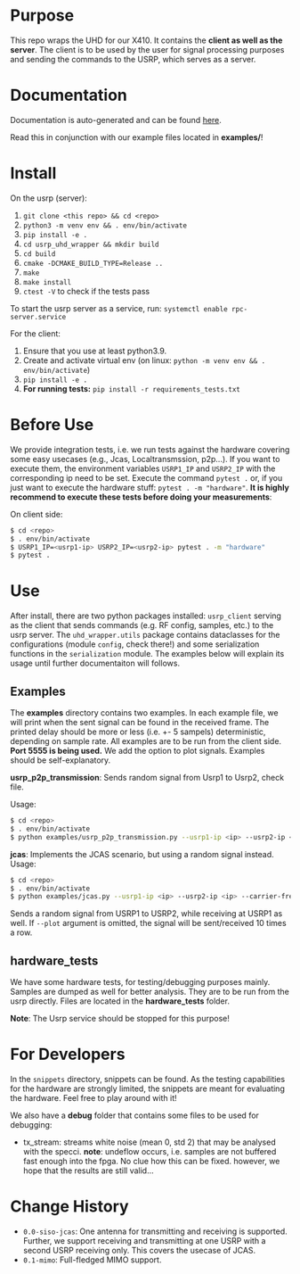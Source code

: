 # Purpose

This repo wraps the UHD for our X410. It contains the **client as well as the server**. The client is to be used by the user for signal processing purposes and sending the commands to the USRP, which serves as a server.

# Documentation

Documentation is auto-generated and can be found [here](https://barkhauseninstitut.gitlab.io/corola-infrastructure/usrp-x410/usrp_uhd_api/).

Read this in conjunction with our example files located in **examples/**!

# Install

On the usrp (server):

1. `git clone <this repo> && cd <repo>`
2. `python3 -m venv env && . env/bin/activate`
3. `pip install -e .`
4. `cd usrp_uhd_wrapper && mkdir build`
5. `cd build`
6. `cmake -DCMAKE_BUILD_TYPE=Release ..`
7. `make`
8. `make install`
9. `ctest -V` to check if the tests pass

To start the usrp server as a service, run: `systemctl enable rpc-server.service`

For the client:

1. Ensure that you use at least python3.9.
2. Create and activate virtual env (on linux: `python -m venv env && . env/bin/activate`)
3. `pip install -e .`
4. **For running tests:** `pip install -r requirements_tests.txt`


# Before Use

We provide integration tests, i.e. we run tests against the hardware covering some easy usecases (e.g., Jcas, Localtransmssion, p2p...). If you want to execute them, the environment variables `USRP1_IP` and `USRP2_IP` with the corresponding ip need to be set. Execute the command `pytest .` or, if you just want to execute the hardware stuff: `pytest . -m "hardware"`. **It is highly recommend to execute these tests before doing your measurements**:

On client side:

```bash
$ cd <repo>
$ . env/bin/activate
$ USRP1_IP=<usrp1-ip> USRP2_IP=<usrp2-ip> pytest . -m "hardware"
$ pytest .
```

# Use

After install, there are two python packages installed: `usrp_client` serving as the client that sends commands (e.g. RF config, samples, etc.) to the usrp server. The `uhd_wrapper.utils` package contains dataclasses for the configurations (module `config`, check there!) and some serialization functions in the `serialization` module.
The examples below will explain its usage until further documentaiton will follows.


## Examples

The **examples** directory contains two examples. In each example file, we will print when the sent signal can be found in the received frame. The printed delay should be more or less (i.e. +- 5 sampels) deterministic, depending on sample rate. All examples are to be run from the client side. **Port 5555 is being used.** We add the option to plot signals. Examples should be self-explanatory.

**usrp_p2p_transmission**: Sends random signal from Usrp1 to Usrp2, check file.

Usage:

```bash
$ cd <repo>
$ . env/bin/activate
$ python examples/usrp_p2p_transmission.py --usrp1-ip <ip> --usrp2-ip <ip> --carrier-frequency <carrier-frequency> --plot
```

**jcas**: Implements the JCAS scenario, but using a random signal instead.
Usage:

```bash
$ cd <repo>
$ . env/bin/activate
$ python examples/jcas.py --usrp1-ip <ip> --usrp2-ip <ip> --carrier-frequency <carrier-frequency> --plot
```

Sends a random signal from USRP1 to USRP2, while receiving at USRP1 as well. If `--plot` argument is omitted, the signal will be sent/received 10 times a row.



## hardware_tests

We have some hardware tests, for testing/debugging purposes mainly. Samples are dumped as well for better analysis. They are to be run from the usrp directly. Files are located in the **hardware_tests** folder.

**Note**: The Usrp service should be stopped for this purpose!


# For Developers

In the `snippets` directory, snippets can be found. As the testing capabilities for the hardware are strongly limited, the snippets are meant for evaluating the hardware. Feel free to play around with it!

We also have a **debug** folder that contains some files to be used for debugging:

- tx_stream: streams white noise (mean 0, std 2) that may be analysed with the specci. **note**: undeflow occurs, i.e. samples are not buffered fast enough into the fpga. No clue how this can be fixed. however, we hope that the results are still valid...


# Change History

- `0.0-siso-jcas`: One antenna for transmitting and receiving is supported. Further, we support receiving and transmitting at one USRP with a second USRP receiving only. This covers the usecase of JCAS.
- `0.1-mimo`: Full-fledged MIMO support.